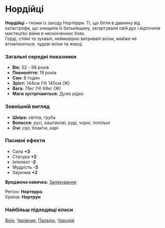 # Нордійці

**Нордійці** – гноми із заходу Нортерри. Ті, що бігли в давнину від катастрофи, що знищила їх батьківщину, загартували свій дух і відточили мистецтво війни в нескінченних боях.<br />
Горді, стійкі та зухвалі, неймовірно витривалі воїни, майже не втомлюються, чудові воїни та жерці.

### Загальні середні показники
  - **Вік:** 52 - 98 років
  - **Повноліття:** 19 років
  - **Сон:** 8 годин
  - **Зріст:** 144см (Ч) 140cм (Ж)
  - **Вага:** 78кг (Ч) 69кг (Ж)
  - **Маги зустрічаються:** Дуже рідко

### Зовнішній вигляд
  - **Шкіра:** світла, груба
  - **Волосся:** русі, каштанові, руді, чорні, попільні
  - **Очі:** сірі, блактні, карі

### Пасивні ефекти
  - Сила **+3**
  - Статура **+2**
  - Інтелект **-2**
  - Мудрість **-3**
  - Харизма **+2**

**Вроджена навичка:** [Залякування](/docs/characters/using.md#scary)

Регіон: **Нортерра**<br />
Країна: **Нортрун**

### Найбільш підходящі класи

[Воїн](/docs/classes/warrior), [Чарівник](/docs/classes/wizard), [Паладін](/docs/classes/paladin), [Чародій](/docs/classes/mage)